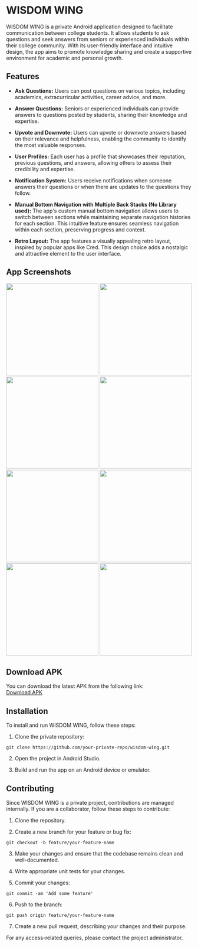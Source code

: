 # WISDOM WING

WISDOM WING is a private Android application designed to facilitate communication between college students. It allows students to ask questions and seek answers from seniors or experienced individuals within their college community. With its user-friendly interface and intuitive design, the app aims to promote knowledge sharing and create a supportive environment for academic and personal growth. 

## Features

- **Ask Questions:** Users can post questions on various topics, including academics, extracurricular activities, career advice, and more.

- **Answer Questions:** Seniors or experienced individuals can provide answers to questions posted by students, sharing their knowledge and expertise.

- **Upvote and Downvote:** Users can upvote or downvote answers based on their relevance and helpfulness, enabling the community to identify the most valuable responses.

- **User Profiles:** Each user has a profile that showcases their reputation, previous questions, and answers, allowing others to assess their credibility and expertise.

- **Notification System:** Users receive notifications when someone answers their questions or when there are updates to the questions they follow.

- **Manual Bottom Navigation with Multiple Back Stacks (No Library used):** The app's custom manual bottom navigation allows users to switch between sections while maintaining separate navigation histories for each section. This intuitive feature ensures seamless navigation within each section, preserving progress and context.

- **Retro Layout:** The app features a visually appealing retro layout, inspired by popular apps like Cred. This design choice adds a nostalgic and attractive element to the user interface.

## App Screenshots

<div align="center">
  <img src="https://github.com/user-attachments/assets/0eb27f02-b876-436b-b51d-4cf223049b2f" width="250">
  <img src="https://github.com/user-attachments/assets/9088cc7e-0e14-4f63-b7e0-9f8a2aaca654" width="250">
  <img src="https://github.com/user-attachments/assets/77baf34c-b131-45cb-8315-f62812e469f5" width="250">
  <img src="https://github.com/user-attachments/assets/e35a653c-a1ea-4098-a4f7-9910ae337caa" width="250">
  <img src="https://github.com/user-attachments/assets/d673df2b-1991-47cc-ab05-ee542f209e77" width="250">
  <img src="https://github.com/user-attachments/assets/bef5e4d7-9452-4927-a960-6d5c9bbaa29f" width="250">
  <img src="https://github.com/user-attachments/assets/d46080f3-ac2c-474f-9f23-5dceaaa97e4f" width="250">
  <img src="https://github.com/user-attachments/assets/c25349e3-4599-4f2f-8284-faf581809457" width="250">
</div>

## Download APK

You can download the latest APK from the following link:  
[Download APK](https://drive.google.com/file/d/1QqA88PGi80AWtqMY_jIXvcJ-91Q6geVS/view?usp=sharing)


## Installation

To install and run WISDOM WING, follow these steps:

1. Clone the private repository:

```
git clone https://github.com/your-private-repo/wisdom-wing.git
```

2. Open the project in Android Studio.

3. Build and run the app on an Android device or emulator.

## Contributing

Since WISDOM WING is a private project, contributions are managed internally. If you are a collaborator, follow these steps to contribute:

1. Clone the repository.

2. Create a new branch for your feature or bug fix:

```
git checkout -b feature/your-feature-name
```

3. Make your changes and ensure that the codebase remains clean and well-documented.

4. Write appropriate unit tests for your changes.

5. Commit your changes:
```
git commit -am 'Add some feature'
```

6. Push to the branch:
```
git push origin feature/your-feature-name
```
7. Create a new pull request, describing your changes and their purpose.

For any access-related queries, please contact the project administrator.

